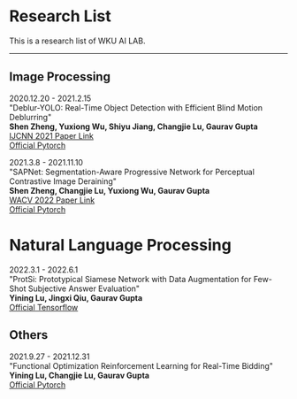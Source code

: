 # Research List
This is a research list of WKU AI LAB.

---
## Image Processing
2020.12.20 - 2021.2.15 \
"Deblur-YOLO: Real-Time Object Detection with Efficient Blind Motion Deblurring" \
**Shen Zheng, Yuxiong Wu, Shiyu Jiang, Changjie Lu, Gaurav Gupta** \
[IJCNN 2021 Paper Link](https://ieeexplore.ieee.org/document/9534352) \
[Official Pytorch](https://github.com/ShenZheng2000/Deblur-YOLO)


2021.3.8 - 2021.11.10 \
"SAPNet: Segmentation-Aware Progressive Network for Perceptual Contrastive Image Deraining" \
**Shen Zheng, Changjie Lu, Yuxiong Wu, Gaurav Gupta** \
[WACV 2022 Paper Link](https://arxiv.org/abs/2111.08892) \
[Official Pytorch](https://github.com/ShenZheng2000/SAPNet-for-image-deraining)

# Natural Language Processing
2022.3.1 - 2022.6.1 \
"ProtSi: Prototypical Siamese Network with Data Augmentation for Few-Shot Subjective Answer Evaluation" \
**Yining Lu, Jingxi Qiu, Gaurav Gupta** \
[Official Tensorflow](https://github.com/yining610/ProtSi-Network)

## Others
2021.9.27 - 2021.12.31 \
"Functional Optimization Reinforcement Learning for Real-Time Bidding" \
**Yining Lu, Changjie Lu, Gaurav Gupta** \
[Official Pytorch](https://github.com/yining610/Real-Time-Bidding-Using-Functional-Optimization-Reinforcement-Learning)
